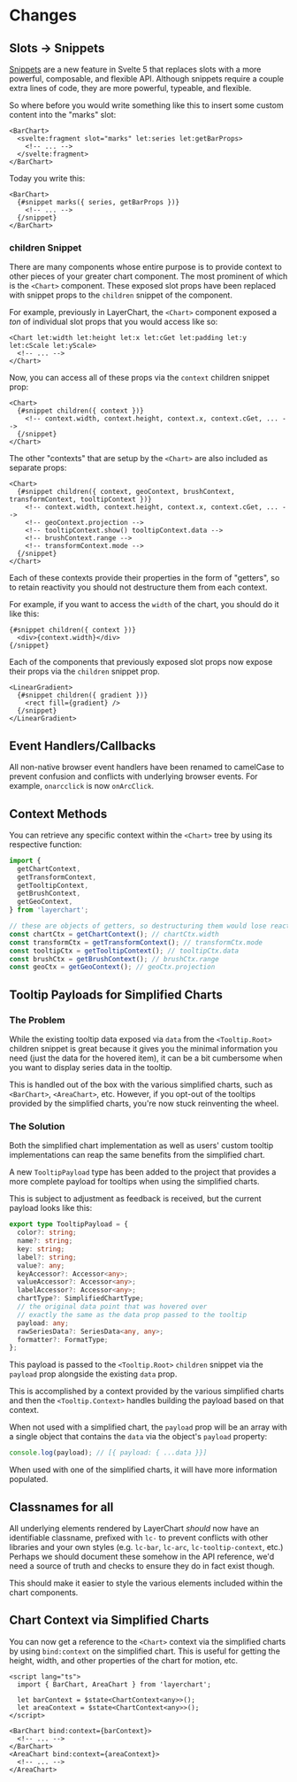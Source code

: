 # Changes

## Slots -> Snippets

[Snippets](https://svelte.dev/docs/svelte/snippet) are a new feature in Svelte 5 that replaces slots with a more powerful, composable, and flexible API. Although snippets require a couple extra lines of code, they are more powerful, typeable, and flexible.

So where before you would write something like this to insert some custom content into the "marks" slot:

```svelte
<BarChart>
  <svelte:fragment slot="marks" let:series let:getBarProps>
    <!-- ... -->
  </svelte:fragment>
</BarChart>
```

Today you write this:

```svelte
<BarChart>
  {#snippet marks({ series, getBarProps })}
    <!-- ... -->
  {/snippet}
</BarChart>
```

### children Snippet

There are many components whose entire purpose is to provide context to other pieces of your greater chart component. The most prominent of which is the `<Chart>` component. These exposed slot props have been replaced with snippet props to the `children` snippet of the component.

For example, previously in LayerChart, the `<Chart>` component exposed a _ton_ of individual slot props that you would access like so:

```svelte
<Chart let:width let:height let:x let:cGet let:padding let:y let:cScale let:yScale>
  <!-- ... -->
</Chart>
```

Now, you can access all of these props via the `context` children snippet prop:

```svelte
<Chart>
  {#snippet children({ context })}
    <!-- context.width, context.height, context.x, context.cGet, ... -->
  {/snippet}
</Chart>
```

The other "contexts" that are setup by the `<Chart>` are also included as separate props:

```svelte
<Chart>
  {#snippet children({ context, geoContext, brushContext, transformContext, tooltipContext })}
    <!-- context.width, context.height, context.x, context.cGet, ... -->
    <!-- geoContext.projection -->
    <!-- tooltipContext.show() tooltipContext.data -->
    <!-- brushContext.range -->
    <!-- transformContext.mode -->
  {/snippet}
</Chart>
```

Each of these contexts provide their properties in the form of "getters", so to retain reactivity you should not destructure them from each context.

For example, if you want to access the `width` of the chart, you should do it like this:

```svelte
{#snippet children({ context })}
  <div>{context.width}</div>
{/snippet}
```

Each of the components that previously exposed slot props now expose their props via the `children` snippet prop.

```svelte
<LinearGradient>
  {#snippet children({ gradient })}
    <rect fill={gradient} />
  {/snippet}
</LinearGradient>
```

## Event Handlers/Callbacks

All non-native browser event handlers have been renamed to camelCase to prevent confusion and conflicts with underlying browser events. For example, `onarcclick` is now `onArcClick`.

## Context Methods

You can retrieve any specific context within the `<Chart>` tree by using its respective function:

```ts
import {
  getChartContext,
  getTransformContext,
  getTooltipContext,
  getBrushContext,
  getGeoContext,
} from 'layerchart';

// these are objects of getters, so destructuring them would lose reactivity
const chartCtx = getChartContext(); // chartCtx.width
const transformCtx = getTransformContext(); // transformCtx.mode
const tooltipCtx = getTooltipContext(); // tooltipCtx.data
const brushCtx = getBrushContext(); // brushCtx.range
const geoCtx = getGeoContext(); // geoCtx.projection
```

## Tooltip Payloads for Simplified Charts

### The Problem

While the existing tooltip data exposed via `data` from the `<Tooltip.Root>` children snippet is great because
it gives you the minimal information you need (just the data for the hovered item), it can be a bit cumbersome when you want
to display series data in the tooltip.

This is handled out of the box with the various simplified charts, such as `<BarChart>`, `<AreaChart>`, etc. However, if you opt-out
of the tooltips provided by the simplified charts, you're now stuck reinventing the wheel.

### The Solution

Both the simplified chart implementation as well as users' custom tooltip implementations can reap the same benefits from the simplified chart.

A new `TooltipPayload` type has been added to the project that provides a more complete payload for tooltips when using the simplified charts.

This is subject to adjustment as feedback is received, but the current payload looks like this:

```ts
export type TooltipPayload = {
  color?: string;
  name?: string;
  key: string;
  label?: string;
  value?: any;
  keyAccessor?: Accessor<any>;
  valueAccessor?: Accessor<any>;
  labelAccessor?: Accessor<any>;
  chartType?: SimplifiedChartType;
  // the original data point that was hovered over
  // exactly the same as the data prop passed to the tooltip
  payload: any;
  rawSeriesData?: SeriesData<any, any>;
  formatter?: FormatType;
};
```

This payload is passed to the `<Tooltip.Root>` `children` snippet via the `payload` prop alongside the existing `data` prop.

This is accomplished by a context provided by the various simplified charts and then the `<Tooltip.Context>` handles building the payload based on that context.

When not used with a simplified chart, the `payload` prop will be an array with a single object that contains the `data` via the object's `payload` property:

```ts
console.log(payload); // [{ payload: { ...data }}]
```

When used with one of the simplified charts, it will have more information populated.

## Classnames for all

All underlying elements rendered by LayerChart _should_ now have an identifiable classname, prefixed with `lc-` to prevent conflicts with other libraries and your own styles (e.g. `lc-bar`, `lc-arc`, `lc-tooltip-context`, etc.) Perhaps we should document these somehow in the API reference, we'd need a source of truth and checks to ensure they do in fact exist though.

This should make it easier to style the various elements included within the chart components.

## Chart Context via Simplified Charts

You can now get a reference to the `<Chart>` context via the simplified charts by using `bind:context` on the simplified chart.
This is useful for getting the height, width, and other properties of the chart for motion, etc.

```svelte
<script lang="ts">
  import { BarChart, AreaChart } from 'layerchart';

  let barContext = $state<ChartContext<any>>();
  let areaContext = $state<ChartContext<any>>();
</script>

<BarChart bind:context={barContext}>
  <!-- ... -->
</BarChart>
<AreaChart bind:context={areaContext}>
  <!-- ... -->
</AreaChart>
```
